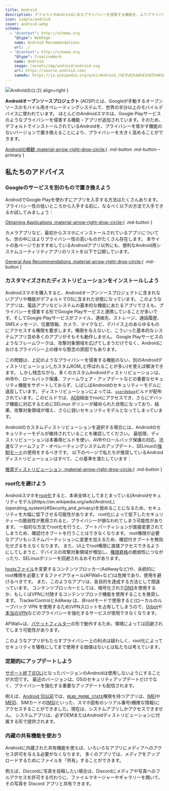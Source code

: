 ```yaml
---
title: Android
description: デフォルトのAndroidにあるプライバシーを侵害する機能を、よりプライバシー性が高くて安全なもので置き換えるためのアドバイス。
icon: simple/android
cover: android.webp
schema:
  - "@context": http://schema.org
    "@type": WebPage
    name: Android Recommendations
    url: ./
  - "@context": http://schema.org
    "@type": CreativeWork
    name: Android
    image: /assets/img/android/android.svg
    url: https://source.android.com/
    sameAs: https://ja.wikipedia.org/wiki/Android_(%E3%82%AA%E3%83%9A%E3%83%AC%E3%83%BC%E3%83%86%E3%82%A3%E3%83%B3%E3%82%B0%E3%82%B7%E3%82%B9%E3%83%86%E3%83%A0)
---
```


![Androidのロゴ](../assets/img/android/android.svg){ align=right }

**Androidオープンソースプロジェクト** (AOSP)とは、Googleが手動するオープンソースのモバイル用オペレーティングシステムで、世界の半分以上のモバイルデバイスに使われています。 ほとんどのAndroidスマホは、Google Playサービスのようなプライバシーを侵害する機能・アプリが追加されています。そのため、デフォルトでインストールされているAndroidを、プライバシーを脅かす機能のないバージョンで置き換えることにより、プライバシーを大きく高めることができます。

[Androidの概観 :material-arrow-right-drop-circle:](../os/android-overview.md){ .md-button .md-button--primary }

## 私たちのアドバイス

### Googleのサービスを別のもので置き換えよう

AndroidでGoogle Playを使わずにアプリを入手する方法はたくさんあります。 プライバシー性の低いところから入手する前に、なるべく以下の方法で入手できるか試してみましょう：

[Obtaining Applications :material-arrow-right-drop-circle:](obtaining-apps.md){ .md-button }

カメラアプリなど、最初からスマホにインストールされているアプリについても、世の中にはよりプライバシー性の高いものがたくさん存在します。 本サイトの各ページでおすすめしているAndroidアプリ以外にも、便利なAndroid用システムユーティリティアプリのリストを以下で公開しています。

[General App Recommendations :material-arrow-right-drop-circle:](general-apps.md){ .md-button }

### カスタマイズされたディストリビューションをインストールしよう

Androidスマホを購入すると、Androidオープンソースプロジェクトに含まれないアプリや機能がデフォルトでOSに含まれた状態になっています。 このようなアプリは、電話アプリなどシステムの基本的な機能にあたるアプリでさえも、プライバシーを侵害する形でGoogle Playサービスと連携していることが多いです。そしてGoogle Playサービスがファイル、連絡先、ストレージ、通話履歴、SMSメッセージ、位置情報、カメラ、マイクなど、デバイス上のあらゆるものにアクセスする権限を要求します。権限を与えないと、こういった基本的なシステムアプリ含め多くのアプリがそもそも動作しません。 Google Playサービスのようなフレームワークは、攻撃対象領域を広げてしまうだけでなく、Androidにおけるプライバシー上の様々な懸念の原因でもあります。

この問題は、上記のようなプライバシーを侵害する機能のない、別のAndroidディストリビューション(_カスタムROM_と呼ばれることが多い)を使えば解決できます。 しかし残念ながら、多くのカスタムAndroidディストリビューションは、AVBや、ロールバック保護、ファームウェア・アップデートなどの重要なセキュリティ機能をサポートしておらず、しばしばAndroidのセキュリティーモデルに違反しています。 ディストリビューションによっては、[`userdebug`](https://source.android.com/setup/build/building#choose-a-target)ビルドが配布されています。このビルドでは、[ADB](https://developer.android.com/studio/command-line/adb)経由でrootにアクセスでき、さらにデバッグ機能に対応するためにSELinux ポリシーが緩められた状態になっており、結果、攻撃対象領域が増え、さらに弱いセキュリティモデルとなってしまっています。

Androidのカスタムディストリビューションを選択する場合には、Androidのセキュリティーモデルが維持されていることを確認してください。 最低限、ディストリビューションは本番用ビルドを使い、AVBやロールバック保護の対応、迅速なファームフェア・オペレーティングシステムのアップデート、SELinuxの[強制モード](https://source.android.com/security/selinux/concepts#enforcement_levels)の使用をするべきです。 以下のページで私たちが推奨しているAndroidディストリビューションはすべて、この基準を満たしています：

[推奨ディストリビューション :material-arrow-right-drop-circle:](distributions.md){ .md-button }

### root化を避けよう

Androidスマホを[root化](https://ja.wikipedia.org/wiki/Root%E5%8C%96_\(Android_OS\))すると、本来全体としてまとまっている[Androidセキュリティモデル](https://en.wikipedia.org/wiki/Android_\(operating_system\)#Security_and_privacy)を弱めることになるため、セキュリティを大幅に低下させる可能性があります。 root化によって低下したセキュリティーの脆弱性が悪用されると、プライバシーが損なわれてしまう可能性があります。 一般的な方法でroot化を行うと、ブートパーティションが直接変更されてしまうため、確認付きブートを行うことはできなくなります。 root権限が必要なアプリもシステムパーティションに変更を加えるため、確認付きブートを無効化せざるをえなくなります。 また、UI上でroot権限に直接アクセスできるようにしてしまうと、デバイスの攻撃対象領域が増加し、[権限昇格](https://en.wikipedia.org/wiki/Privilege_escalation)の脆弱性につながったり、SELinuxポリシーを回避されるおそれがあります。

[hostsファイル](https://ja.wikipedia.org/wiki/Hosts)を変更するコンテンツブロッカー(AdAwayなど)や、永続的にroot権限を必要とするファイアウォール(AFWall+など)は危険であり、使用を避けるべきです。 また、このようなアプリは、各目的を達成する方法として間違っています。 コンテンツブロッカーとしては、暗号化された[DNS](../dns.md)を使用するか、もしくはVPNに付随するコンテンツブロック機能を使用することを推奨します。 TrackerControlとAdAway は、非rootモードで使用すると(ローカルのループバック VPN を使用するため)VPNスロットを占有してしまうので、[Orbot](../alternative-networks.md#orbot)や[本当のVPN](../vpn.md)などのプライバシーを強化するサービスが使用できなくなります。

AFWall+は、[パケットフィルター](https://ja.wikipedia.org/wiki/%E3%83%95%E3%82%A1%E3%82%A4%E3%82%A2%E3%82%A6%E3%82%A9%E3%83%BC%E3%83%AB#%E3%83%91%E3%82%B1%E3%83%83%E3%83%88%E3%83%95%E3%82%A3%E3%83%AB%E3%82%BF%E5%9E%8B)の形で動作するため、環境によっては回避されてしまう可能性があります。

このようなアプリがもたらすプライバシー上の利点は疑わしく、root化によってセキュリティを犠牲にしてまで使用する価値はないとは私たちは考えています。

### 定期的にアップデートしよう

[サポート終了(EOL)](https://endoflife.date/android)となったバージョンのAndroidは使用しないようにすることが大切です。 最近のバージョンは、OSのセキュリティアップデートだけでなく、プライバシーを強化する重要なアップデートも配信されます。

例えば、[Android 10以前](https://developer.android.com/about/versions/10/privacy/changes)では、[`READ_PHONE_STATE`](https://developer.android.com/reference/android/Manifest.permission#READ_PHONE_STATE)権限を持つアプリは、[IMEI](https://ja.wikipedia.org/wiki/International_Mobile_Equipment_Identity)や[MEID](https://en.wikipedia.org/wiki/Mobile_equipment_identifier)、SIMカードの[IMSI](https://ja.wikipedia.org/wiki/International_Mobile_Subscriber_Identity)といった、スマホ固有のシリアル番号(機微な情報)にアクセスすることができました。現在は、システムアプリしかアクセスできません。 システムアプリは、必ずOEMまたはAndroidディストリビューションに付属する形で提供されます。

### 内蔵の共有機能を使おう

Androidに内蔵された共有機能を使えば、いろいろなアプリにメディアへのアクセス許可を与える必要がなくなります。 多くのアプリでは、メディアをアップロードするためにファイルを「共有」することができます。

例えば、Discordに写真を投稿したい場合は、Discordにメディアや写真へのフルアクセスを許可する代わりに、ファイルマネージャーやギャラリーを開いて、その写真を Discord アプリと共有できます。
